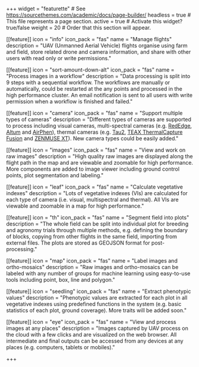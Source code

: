 +++
widget = "featurette"  # See https://sourcethemes.com/academic/docs/page-builder/
headless = true  # This file represents a page section.
active = true  # Activate this widget? true/false
weight = 20  # Order that this section will appear.

[[feature]]
  icon = "info"
  icon_pack = "fas"
  name = "Manage flights"
  description = "UAV (Unmanned Aerial Vehicle) flights organise using farm and field, store related drone and camera information, and share with other users with read only or write permissions."
  
[[feature]]
  icon = "sort-amount-down-alt"
  icon_pack = "fas"
  name = "Process images in a workflow"
  description = "Data processing is split into 9 steps with a sequential workflow. The workflows are manually or automatically, could be restarted at the any points and processed in the high performance cluster. An email notification is sent to all users with write permission when a workflow is finished and failed."
  
[[feature]]
  icon = "camera"
  icon_pack = "fas"
  name = "Support multiple types of cameras"
  description = "Different types of cameras are supported to process including visual cameras, multi-spectral cameras (e.g. [RedEdge](https://www.micasense.com/rededge-mx), [Altum](https://www.micasense.com/altum) and [AirPhen](https://www.hiphen-plant.com/our-solutions/airphen/)), thermal cameras (e.g. [Tau2](https://www.flir.com.au/products/tau-2/), [TEAX ThermalCapture Fusion](https://thermalcapture.com/thermalcapture-fusion-beyond-drone-thermal-imaging/) and [ZENMUSE XT](https://www.dji.com/au/zenmuse-xt)). New camera types could be easily added."    

[[feature]]
  icon = "images"
  icon_pack = "fas"
  name = "View and work on raw images"
  description = "High quality raw images are displayed along the flight path in the map and are viewable and zoomable for high performance. More components are added to image viewer including ground control points, plot segmentation and labeling."    

  
[[feature]]
  icon = "leaf"
  icon_pack = "fas"
  name = "Calculate vegetative indexes"
  description = "Lots of vegetative indexes (VIs) are calculated for each type of camera (i.e. visual, multispectral and thermal). All VIs are viewable and zoomable in a map for high performance."    


[[feature]]
  icon = "th"
  icon_pack = "fas"
  name = "Segment field into plots"
  description = "The whole field can be split into individual plot for breeding and agronomy trials through multiple methods, e.g. defining the boundary of blocks, copying from other flights in the same field, importing from external files. The plots are stored as GEOJSON format for post-processing."    
  
[[feature]]
  icon = "map"
  icon_pack = "fas"
  name = "Label images and ortho-mosaics"
  description = "Raw images and ortho-mosaics can be labeled with any number of groups for machine learning using easy-to-use tools including point, box, line and polygon."    
  
[[feature]]
  icon = "seedling"
  icon_pack = "fas"
  name = "Extract phenotypic values"
  description = "Phenotypic values are extracted for each plot in all vegetative indexes using predefined functions in the system (e.g. basic statistics of each plot, ground coverage). More traits will be added soon."    
  
[[feature]]
  icon = "eye"
  icon_pack = "fas"
  name = "View and process images at any places"
  description = "Images captured by UAV process on the cloud with a few clicks and are visualized on the web browser. All intermediate and final outputs can be accessed from any devices at any places (e.g. computers, tablets or mobiles)."    
  
+++